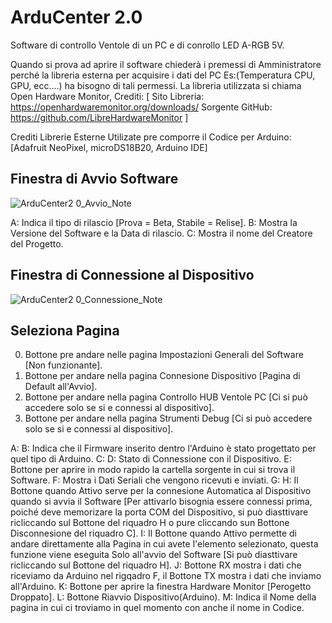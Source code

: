 # ArduCenter 2.0
Software di controllo Ventole di un PC e di conrollo LED A-RGB 5V.

Quando si prova ad aprire il software chiederà i premessi di Amministratore perché la libreria esterna per acquisire i dati del PC Es:(Temperatura CPU, GPU, ecc.…) ha bisogno di tali permessi. La libreria utilizzata si chiama Open Hardware Monitor, 
Crediti:
[
Sito Libreria: https://openhardwaremonitor.org/downloads/
Sorgente GitHub: https://github.com/LibreHardwareMonitor
]

Crediti Librerie Esterne Utilizate pre comporre il Codice per Arduino: [Adafruit NeoPixel, microDS18B20, Arduino IDE]


## Finestra di Avvio Software

![ArduCenter2 0_Avvio_Note](https://user-images.githubusercontent.com/76437833/226211964-0c023000-cbb8-48a2-afda-9a05b5a76a06.png)

A: Indica il tipo di rilascio [Prova = Beta, Stabile = Relise].
B: Mostra la Versione del Software e la Data di rilascio.
C: Mostra il nome del Creatore del Progetto.


## Finestra di Connessione al Dispositivo

![ArduCenter2 0_Connessione_Note](https://user-images.githubusercontent.com/76437833/226212168-6059b549-de64-47b7-a066-4598f605ec41.png)

## Seleziona Pagina
0. Bottone pre andare nelle pagina Impostazioni Generali del Software [Non funzionante].
1. Bottone per andare nella pagina Connesione Dispositivo [Pagina di Default all'Avvio].
2. Bottone per andare nella pagina Controllo HUB Ventole PC [Ci si può accedere solo se si e connessi al dispositivo].
3. Bottone per andare nella pagina Strumenti Debug [Ci si può accedere solo se si e connessi al dispositivo].


A:
B: Indica che il Firmware inserito dentro l'Arduino è stato progettato per quel tipo di Arduino.
C:
D: Stato di Connessione con il Dispositivo.
E: Bottone per aprire in modo rapido la cartella sorgente in cui si trova il Software.
F: Mostra i Dati Seriali che vengono ricevuti e inviati.
G:
H: Il Bottone quando Attivo serve per la connesione Automatica al Dispositivo quando si avvia il Software [Per attivarlo bisognia essere connessi prima, poiché deve memorizare la porta COM del Dispositivo, si può diasttivare ricliccando sul Bottone del riquadro H o pure cliccando sun Bottone Disconnesione del riquadro C].
I: Il Bottone quando Attivo permette di andare direttamente alla Pagina in cui avete l'elemento selezionato, questa funzione viene eseguita Solo all'avvio del Software [Si può diasttivare ricliccando sul Bottone del riquadro H].
J: Bottone RX mostra i dati che riceviamo da Arduino nel rigqadro F, il Bottone TX mostra i dati che inviamo all'Arduino.
K: Bottone per aprire la finestra Hardware Monitor [Perogetto Droppato].
L: Bottone Riavvio Dispositivo(Arduino).
M: Indica il Nome della pagina in cui ci troviamo in quel momento con anche il nome in Codice.
